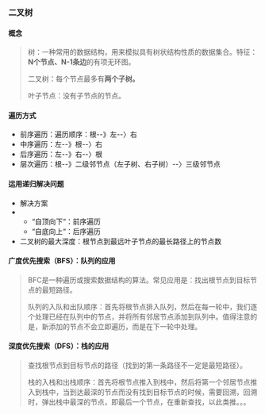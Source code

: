 ### 二叉树

#### 概念

> 树：一种常用的数据结构，用来模拟具有树状结构性质的数据集合。特征：**N个节点、N-1条边**的有项无环图。
>
> 二叉树：每个节点最多有**两个子树。**
>
> 叶子节点：没有子节点的节点。

#### 遍历方式

* 前序遍历：遍历顺序：根--》左--〉右
* 中序遍历：左--》根--〉右
* 后序遍历：左--》右--〉根
* 层次遍历：根--》二级邻节点（左子树、右子树）--〉三级邻节点

#### 运用递归解决问题

* 解决方案
* * “自顶向下“：前序遍历
  * “自底向上“：后序遍历
* 二叉树的最大深度：根节点到最远叶子节点的最长路径上的节点数

#### 广度优先搜索（BFS）：队列的应用

> BFC是一种遍历或搜索数据结构的算法。常见应用是：找出根节点到目标节点的最短路径。
>
> 队列的入队和出队顺序：首先将根节点排入队列，然后在每一轮中，我们逐个处理已经在队列中的节点，并将所有邻居节点添加到队列中。值得注意的是，新添加的节点不会立即遍历，而是在下一轮中处理。

#### 深度优先搜索（DFS）：栈的应用

> 查找根节点到目标节点的路径（找到的第一条路径不一定是最短路径）。
>
> 栈的入栈和出栈顺序：首先将根节点推入到栈中，然后将第一个邻居节点推入到栈中，当到达最深的节点而没有找到目标节点的时候，需要回溯，回溯时，弹出栈中最深的节点，即最后一个节点，在重新查找，以此类推。。。



